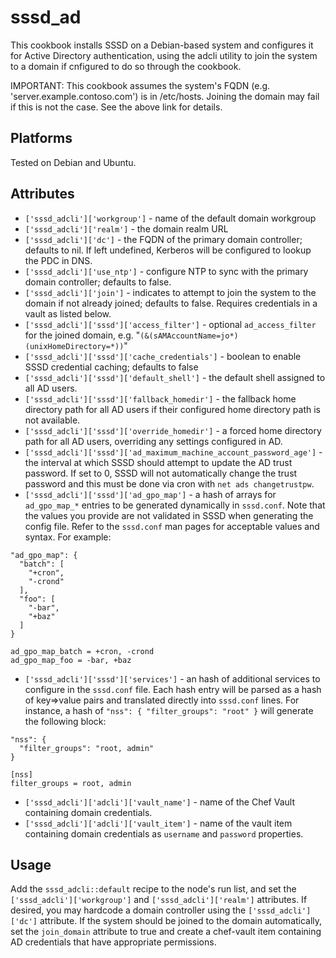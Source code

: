 # sssd_ad

This cookbook installs SSSD on a Debian-based system and configures it for Active Directory authentication, using the adcli utility to join the system to a domain if cnfigured to do so through the cookbook.

IMPORTANT: This cookbook assumes the system's FQDN (e.g. 'server.example.contoso.com') is in /etc/hosts. Joining the domain may fail if this is not the case. See the above link for details.

Platforms
---------
Tested on Debian and Ubuntu.

Attributes
-----------
- `['sssd_adcli']['workgroup']` - name of the default domain workgroup
- `['sssd_adcli']['realm']` - the domain realm URL
- `['sssd_adcli']['dc']` - the FQDN of the primary domain controller; defaults to nil.  If left undefined, Kerberos will be configured to lookup the PDC in DNS.
- `['sssd_adcli']['use_ntp']` - configure NTP to sync with the primary domain controller; defaults to false.
- `['sssd_adcli']['join']` - indicates to attempt to join the system to the domain if not already joined; defaults to false.  Requires credentials in a vault as listed below.
- `['sssd_adcli']['sssd']['access_filter']` - optional `ad_access_filter` for the joined domain, e.g. "`(&(sAMAccountName=jo*)(unixHomeDirectory=*))`"
- `['sssd_adcli']['sssd']['cache_credentials']` - boolean to enable SSSD credential caching; defaults to false
- `['sssd_adcli']['sssd']['default_shell']` - the default shell assigned to all AD users.
- `['sssd_adcli']['sssd']['fallback_homedir']` - the fallback home directory path for all AD users if their configured home directory path is not available.
- `['sssd_adcli']['sssd']['override_homedir']` - a forced home directory path for all AD users, overriding any settings configured in AD.
- `['sssd_adcli']['sssd']['ad_maximum_machine_account_password_age']` - the interval at which SSSD should attempt to update the AD trust password.  If set to 0, SSSD will not automatically change the trust password and this must be done via cron with `net ads changetrustpw`.
- `['sssd_adcli']['sssd']['ad_gpo_map']` - a hash of arrays for `ad_gpo_map_*` entries to be generated dynamically in `sssd.conf`.  Note that the values you provide are not validated in SSSD when generating the config file.  Refer to the `sssd.conf` man pages for acceptable values and syntax. For example:
```
"ad_gpo_map": {
  "batch": [
    "+cron",
    "-crond"
  ],
  "foo": [
    "-bar",
    "+baz"
  ]
}

ad_gpo_map_batch = +cron, -crond
ad_gpo_map_foo = -bar, +baz
```
- `['sssd_adcli']['sssd']['services']` - an hash of additional services to configure in the `sssd.conf` file.  Each hash entry will be parsed as a hash of key=>value pairs and translated directly into `sssd.conf` lines.  For instance, a hash of `"nss": { "filter_groups": "root" }` will generate the following block:
```
"nss": {
  "filter_groups": "root, admin"
}

[nss]
filter_groups = root, admin
```
- `['sssd_adcli']['adcli']['vault_name']` - name of the Chef Vault containing domain credentials.
- `['sssd_adcli']['adcli']['vault_item']` - name of the vault item containing domain credentials as `username` and `password` properties.

Usage
-----
Add the `sssd_adcli::default` recipe to the node's run list, and set the `['sssd_adcli']['workgroup']` and `['sssd_adcli']['realm']` attributes.  If desired, you may hardcode a domain controller using the `['sssd_adcli']['dc']` attribute. If the system should be joined to the domain automatically, set the `join_domain` attribute to true and create a chef-vault item containing AD credentials that have appropriate permissions.
